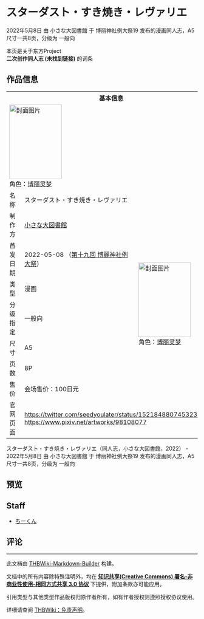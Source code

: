 # スターダスト・すき焼き・レヴァリエ

<!-- source html: G:\repos\THBWiki-Markdown-Builder\THBWikiMarkdown\Temp\main\6\62\ns0%3A%E3%82%B9%E3%82%BF%E3%83%BC%E3%83%80%E3%82%B9%E3%83%88%E3%83%BB%E3%81%99%E3%81%8D%E7%84%BC%E3%81%8D%E3%83%BB%E3%83%AC%E3%83%B4%E3%82%A1%E3%83%AA%E3%82%A8.html -->

2022年5月8日 由 小さな大図書館 于 博丽神社例大祭19 发布的漫画同人志，A5尺寸一共8页，分级为 一般向

本页是关于东方Project  
 **二次创作同人志 (未找到链接)** 的词条
## 作品信息

<table><tbody><tr><th colspan="3">基本信息</th></tr><tr><td class="cover-artwork-mobile" colspan="2"><a href="./文件-スターダスト・すき焼き・レヴァリエ封面.jpg.md" class="image" title="封面图片"><img alt="封面图片" src="https://upload.thwiki.cc/thumb/7/76/%E3%82%B9%E3%82%BF%E3%83%BC%E3%83%80%E3%82%B9%E3%83%88%E3%83%BB%E3%81%99%E3%81%8D%E7%84%BC%E3%81%8D%E3%83%BB%E3%83%AC%E3%83%B4%E3%82%A1%E3%83%AA%E3%82%A8%E5%B0%81%E9%9D%A2.jpg/138px-%E3%82%B9%E3%82%BF%E3%83%BC%E3%83%80%E3%82%B9%E3%83%88%E3%83%BB%E3%81%99%E3%81%8D%E7%84%BC%E3%81%8D%E3%83%BB%E3%83%AC%E3%83%B4%E3%82%A1%E3%83%AA%E3%82%A8%E5%B0%81%E9%9D%A2.jpg" decoding="async" loading="lazy" width="138" height="196" srcset="https://upload.thwiki.cc/thumb/7/76/%E3%82%B9%E3%82%BF%E3%83%BC%E3%83%80%E3%82%B9%E3%83%88%E3%83%BB%E3%81%99%E3%81%8D%E7%84%BC%E3%81%8D%E3%83%BB%E3%83%AC%E3%83%B4%E3%82%A1%E3%83%AA%E3%82%A8%E5%B0%81%E9%9D%A2.jpg/207px-%E3%82%B9%E3%82%BF%E3%83%BC%E3%83%80%E3%82%B9%E3%83%88%E3%83%BB%E3%81%99%E3%81%8D%E7%84%BC%E3%81%8D%E3%83%BB%E3%83%AC%E3%83%B4%E3%82%A1%E3%83%AA%E3%82%A8%E5%B0%81%E9%9D%A2.jpg 1.5x, https://upload.thwiki.cc/thumb/7/76/%E3%82%B9%E3%82%BF%E3%83%BC%E3%83%80%E3%82%B9%E3%83%88%E3%83%BB%E3%81%99%E3%81%8D%E7%84%BC%E3%81%8D%E3%83%BB%E3%83%AC%E3%83%B4%E3%82%A1%E3%83%AA%E3%82%A8%E5%B0%81%E9%9D%A2.jpg/276px-%E3%82%B9%E3%82%BF%E3%83%BC%E3%83%80%E3%82%B9%E3%83%88%E3%83%BB%E3%81%99%E3%81%8D%E7%84%BC%E3%81%8D%E3%83%BB%E3%83%AC%E3%83%B4%E3%82%A1%E3%83%AA%E3%82%A8%E5%B0%81%E9%9D%A2.jpg 2x" data-file-width="1049" data-file-height="1488"></a><div class="cover-char">角色：<a href="./博丽灵梦.md" title="博丽灵梦">博丽灵梦</a></div></td>
</tr><tr><td class="label">名称</td><td colspan="2"> スターダスト・すき焼き・レヴァリエ </td></tr><tr><td class="label">制作方</td><td><a href="./小さな大図書館.md" title="小さな大図書館">小さな大図書館</a></td><td class="cover-artwork" rowspan="7" style="min-width:196px;"><a href="./文件-スターダスト・すき焼き・レヴァリエ封面.jpg.md" class="image" title="封面图片"><img alt="封面图片" src="https://upload.thwiki.cc/thumb/7/76/%E3%82%B9%E3%82%BF%E3%83%BC%E3%83%80%E3%82%B9%E3%83%88%E3%83%BB%E3%81%99%E3%81%8D%E7%84%BC%E3%81%8D%E3%83%BB%E3%83%AC%E3%83%B4%E3%82%A1%E3%83%AA%E3%82%A8%E5%B0%81%E9%9D%A2.jpg/138px-%E3%82%B9%E3%82%BF%E3%83%BC%E3%83%80%E3%82%B9%E3%83%88%E3%83%BB%E3%81%99%E3%81%8D%E7%84%BC%E3%81%8D%E3%83%BB%E3%83%AC%E3%83%B4%E3%82%A1%E3%83%AA%E3%82%A8%E5%B0%81%E9%9D%A2.jpg" decoding="async" loading="lazy" width="138" height="196" srcset="https://upload.thwiki.cc/thumb/7/76/%E3%82%B9%E3%82%BF%E3%83%BC%E3%83%80%E3%82%B9%E3%83%88%E3%83%BB%E3%81%99%E3%81%8D%E7%84%BC%E3%81%8D%E3%83%BB%E3%83%AC%E3%83%B4%E3%82%A1%E3%83%AA%E3%82%A8%E5%B0%81%E9%9D%A2.jpg/207px-%E3%82%B9%E3%82%BF%E3%83%BC%E3%83%80%E3%82%B9%E3%83%88%E3%83%BB%E3%81%99%E3%81%8D%E7%84%BC%E3%81%8D%E3%83%BB%E3%83%AC%E3%83%B4%E3%82%A1%E3%83%AA%E3%82%A8%E5%B0%81%E9%9D%A2.jpg 1.5x, https://upload.thwiki.cc/thumb/7/76/%E3%82%B9%E3%82%BF%E3%83%BC%E3%83%80%E3%82%B9%E3%83%88%E3%83%BB%E3%81%99%E3%81%8D%E7%84%BC%E3%81%8D%E3%83%BB%E3%83%AC%E3%83%B4%E3%82%A1%E3%83%AA%E3%82%A8%E5%B0%81%E9%9D%A2.jpg/276px-%E3%82%B9%E3%82%BF%E3%83%BC%E3%83%80%E3%82%B9%E3%83%88%E3%83%BB%E3%81%99%E3%81%8D%E7%84%BC%E3%81%8D%E3%83%BB%E3%83%AC%E3%83%B4%E3%82%A1%E3%83%AA%E3%82%A8%E5%B0%81%E9%9D%A2.jpg 2x" data-file-width="1049" data-file-height="1488"></a><div class="cover-char">角色：<a href="./博丽灵梦.md" title="博丽灵梦">博丽灵梦</a></div></td>
</tr><tr><td class="label">首发日期</td><td>2022-05-08&#160;（<a href="/展会作品列表?e=%E5%8D%9A%E4%B8%BD%E7%A5%9E%E7%A4%BE%E4%BE%8B%E5%A4%A7%E7%A5%AD%2319">第十九回 博麗神社例大祭</a>）</td></tr><tr><td class="label">类型</td><td>漫画</td></tr><tr><td class="label">分级指定</td><td>一般向</td></tr><tr><td class="label">尺寸</td><td>A5</td></tr><tr><td class="label">页数</td><td>8P</td></tr><tr><td class="label">售价</td><td>会场售价：100日元</td></tr>
<tr><td class="label">官网页面</td><td colspan="2"><a rel="nofollow" class="external free" href="https://twitter.com/seedyoulater/status/1521848807453237248">https://twitter.com/seedyoulater/status/1521848807453237248</a><br><a rel="nofollow" class="external free" href="https://www.pixiv.net/artworks/98108077">https://www.pixiv.net/artworks/98108077</a></td></tr></tbody></table>

スターダスト・すき焼き・レヴァリエ（同人志，小さな大図書館，2022） - 2022年5月8日 由 小さな大図書館 于 博丽神社例大祭19 发布的漫画同人志，A5尺寸一共8页，分级为 一般向
## 预览
## Staff
- [ちーくん](./ちーくん.md)

## 评论




---

此文档由 [THBWiki-Markdown-Builder](https://github.com/Delsin-Yu/THBWiki-Markdown-Builder) 构建。

文档中的所有内容除特殊注明外，均在 [**知识共享(Creative Commons) 署名-非商业性使用-相同方式共享 3.0 协议**](https://creativecommons.org/licenses/by-sa/3.0/deed.zh-hans) 下提供，附加条款亦可能应用。

引用类型与其他类型作品版权归原作者所有，如有作者授权则遵照授权协议使用。

详细请查阅 [THBWiki：免责声明](https://thbwiki.cc/THBWiki:%E5%85%8D%E8%B4%A3%E5%A3%B0%E6%98%8E)。

